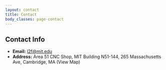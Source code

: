 ```yaml
---
layout: contact
title: Contact
body_classes: page-contact
---
```


## Contact Info

- **Email:** l2f@mit.edu
- **Address:** Area 51 CNC Shop, MIT Building N51-144, 265 Massachusetts Ave, Cambridge, MA (View Map)
